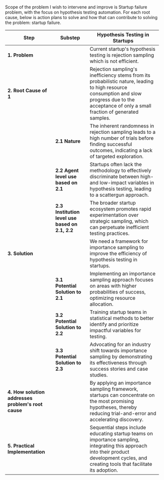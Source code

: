 Scope of the problem I wish to intervene and improve is Startup failure problem, with the focus on hypothesis testing automation. For each root cause, below is action plans to solve and how that can contribute to solving the problem: startup failure.

| **Step**                                           | **Substep**                                     | **Hypothesis Testing in Startups**                                                                                                                                                                 |
| -------------------------------------------------- | ----------------------------------------------- | -------------------------------------------------------------------------------------------------------------------------------------------------------------------------------------------------- |
| **1. Problem**                                     |                                                 | Current startup's hypothesis testing is rejection sampling which is not efficient.                                                                                                                 |
| **2. Root Cause of 1**                             |                                                 | Rejection sampling's inefficiency stems from its probabilistic nature, leading to high resource consumption and slow progress due to the acceptance of only a small fraction of generated samples. |
|                                                    | **2.1 Nature**                                  | The inherent randomness in rejection sampling leads to a high number of trials before finding successful outcomes, indicating a lack of targeted exploration.                                      |
|                                                    | **2.2 Agent level use based on 2.1**            | Startups often lack the methodology to effectively discriminate between high- and low-impact variables in hypothesis testing, leading to a scattergun approach.                                    |
|                                                    | **2.3 Institution level use based on 2.1, 2.2** | The broader startup ecosystem promotes rapid experimentation over strategic sampling, which can perpetuate inefficient testing practices.                                                          |
| **3. Solution**                                    |                                                 | We need a framework for importance sampling to improve the efficiency of hypothesis testing in startups.                                                                                           |
|                                                    | **3.1 Potential Solution to 2.1**               | Implementing an importance sampling approach focuses on areas with higher probabilities of success, optimizing resource allocation.                                                                |
|                                                    | **3.2 Potential Solution to 2.2**               | Training startup teams in statistical methods to better identify and prioritize impactful variables for testing.                                                                                   |
|                                                    | **3.3 Potential Solution to 2.3**               | Advocating for an industry shift towards importance sampling by demonstrating its effectiveness through success stories and case studies.                                                          |
| **4. How solution addresses problem's root cause** |                                                 | By applying an importance sampling framework, startups can concentrate on the most promising hypotheses, thereby reducing trial-and-error and accelerating discovery.                              |
| **5. Practical Implementation**                    |                                                 | Sequential steps include educating startup teams on importance sampling, integrating this approach into their product development cycles, and creating tools that facilitate its adoption.         |
